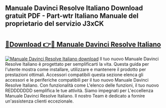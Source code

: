 ## Manuale Davinci Resolve Italiano Download gratuit PDF - Part-wtr Italiano Manuale del proprietario del servizio J3xCK

# <h2><a href="http://dfd5e2.blite.top/?on=Manuale+Davinci+Resolve+Italiano">🔗Download 👉🔴 Manuale Davinci Resolve Italiano</a></h2>

[![Manuale Davinci Resolve Italiano download](https://i.imgur.com/lujVjoI.png)](http://dfd5e2.blite.top/?on=Manuale+Davinci+Resolve+Italiano)
Il tuo nuovo Manuale Davinci Resolve Italiano è progettato per semplificarti la vita. Questa guida per l'utente mostra come installare, utilizzare e mantenere il prodotto per prestazioni ottimali. Accessori compatibili questa sezione elenca gli accessori e le periferiche compatibili per il tuo nuovo Manuale Davinci Resolve Italiano. Con funzionalità come L'elenco delle funzioni, il tuo nuovo REDDDDDDD semplifica le tue attività. Siamo impegnati per L'eccellenza Manuale Davinci Resolve Italiano. Il nostro Team è dedicato a fornire un'assistenza clienti eccezionale.
